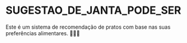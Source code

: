 # SUGESTAO_DE_JANTA_PODE_SER
 Este é um sistema de recomendação de pratos com base nas suas preferências alimentares. 🍔🍕🥗
